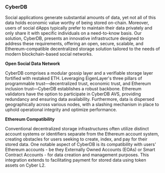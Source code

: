 ### CyberDB

Social applications generate substantial amounts of data, yet not all of this data holds economic value worthy of being stored on-chain. Moreover, users of social dApps typically prefer to maintain their data privately and only share it with specific individuals on a need-to-know basis. Our solution, CyberDB, presents an innovative infrastructure designed to address these requirements, offering an open, secure, scalable, and Ethereum-compatible decentralized storage solution tailored to the needs of modern blockchain-based social networks.

**Open Social Data Network**

CyberDB comprises a modular gossip layer and a verifiable storage layer fortified with restaked ETH. Leveraging EigenLayer's three pillars of programmable trust—decentralized trust, economic trust, and Ethereum inclusion trust—CyberDB establishes a robust backbone. Ethereum validators have the option to participate in CyberDB AVS, providing redundancy and ensuring data availability. Furthermore, data is dispersed geographically across various nodes, with a slashing mechanism in place to uphold operational integrity and optimize performance.

**Ethereum Compatibility**

Conventional decentralized storage infrastructures often utilize distinct account systems or identifiers separate from the Ethereum account system, creating obstacles for users seeking to create, index, and pay for their stored data. One notable aspect of CyberDB is its compatibility with users' Ethereum accounts - be they Externally Owned Accounts (EOAs) or Smart Contract Accounts - for data creation and management purposes. This integration extends to facilitating payment for stored data using token assets on Cyber L2.